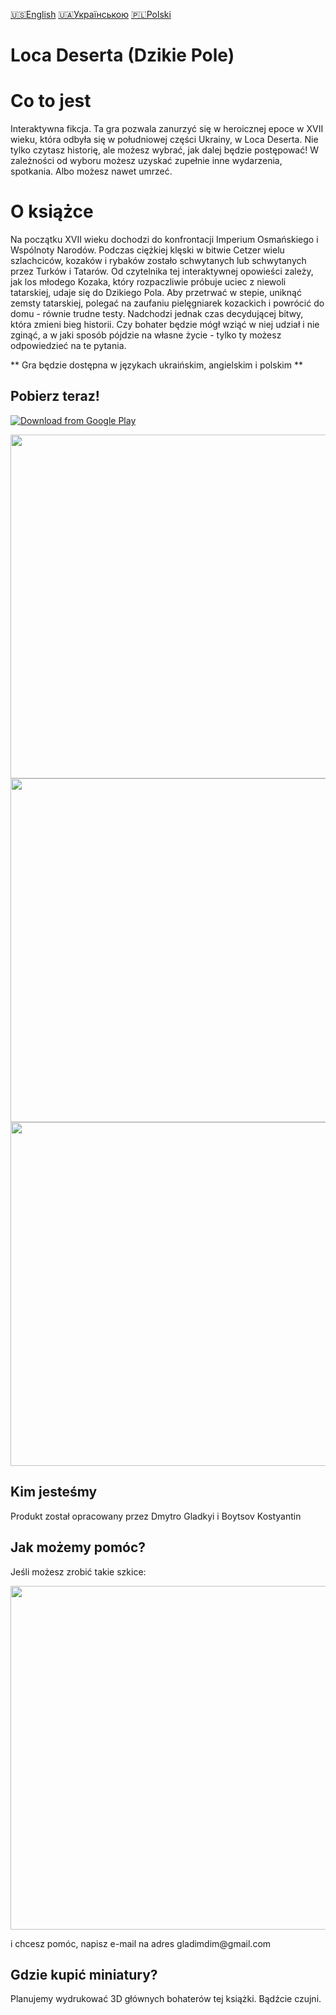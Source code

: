 [🇺🇸English](index_en.md)
[🇺🇦Українською](index.md)
[🇵🇱Polski](index_pl.md)

# Loca Deserta (Dzikie Pole)

# Co to jest

Interaktywna fikcja. Ta gra pozwala zanurzyć się w heroicznej epoce w XVII wieku, która odbyła się w południowej części Ukrainy, w Loca Deserta. Nie tylko czytasz historię, ale możesz wybrać, jak dalej będzie postępować! W zależności od wyboru możesz uzyskać zupełnie inne wydarzenia, spotkania. Albo możesz nawet umrzeć.


# O książce

Na początku XVII wieku dochodzi do konfrontacji Imperium Osmańskiego i Wspólnoty Narodów. Podczas ciężkiej klęski w bitwie Cetzer wielu szlachciców, kozaków i rybaków zostało schwytanych lub schwytanych przez Turków i Tatarów. Od czytelnika tej interaktywnej opowieści zależy, jak los młodego Kozaka, który rozpaczliwie próbuje uciec z niewoli tatarskiej, udaje się do Dzikiego Pola. Aby przetrwać w stepie, uniknąć zemsty tatarskiej, polegać na zaufaniu pielęgniarek kozackich i powrócić do domu - równie trudne testy. Nadchodzi jednak czas decydującej bitwy, która zmieni bieg historii. Czy bohater będzie mógł wziąć w niej udział i nie zginąć, a w jaki sposób pójdzie na własne życie - tylko ty możesz odpowiedzieć na te pytania.

** Gra będzie dostępna w językach ukraińskim, angielskim i polskim **

## Pobierz teraz!

[![Download from Google Play](https://play.google.com/intl/en_us/badges/images/generic/ua_badge_web_generic.png)](https://play.google.com/store/apps/details?id=gladimdim.locadeserta)

<p align="center">
  <img src="images/login_page.jpg" width="550">
  <img src="images/stories_page.jpg" width="550">
  <img src="images/passage_page.jpg" width="550">
</p>

## Kim jesteśmy

Produkt został opracowany przez Dmytro Gladkyi i Boytsov Kostyantin

## Jak możemy pomóc?

Jeśli możesz zrobić takie szkice:
<p align="center">
  <img src="Vesterfeld_example.jpg" width="550">
</p>
 i chcesz pomóc, napisz e-mail na adres gladimdim@gmail.com

## Gdzie kupić miniatury?

Planujemy wydrukować 3D głównych bohaterów tej książki. Bądźcie czujni.
